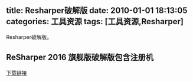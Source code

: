 title: Resharper破解版
date: 2010-01-01 18:13:05
categories: 工具资源
tags: [工具资源,Resharper]
---

Resharper破解版。



## ReSharper 2016 旗舰版破解版包含注册机 ##

[下载链接](http://page74.ctfile.com/shared/folder_17685272_dc9bbed4/)



